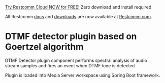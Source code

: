 


[Try Restcomm Cloud NOW for FREE!](https://www.restcomm.com/sign-up/) Zero download and install required.


All Restcomm [docs](https://www.restcomm.com/docs/) and [downloads](https://www.restcomm.com/downloads/) are now available at [Restcomm.com](https://www.restcomm.com).




# DTMF detector plugin based on Goertzel algorithm

DTMF Detector plugin component performs spectral analysis of audio stream samples and fires an event when DTMF tone is detected.

Plugin is loaded into Media Server workspace using Spring Boot framework.
